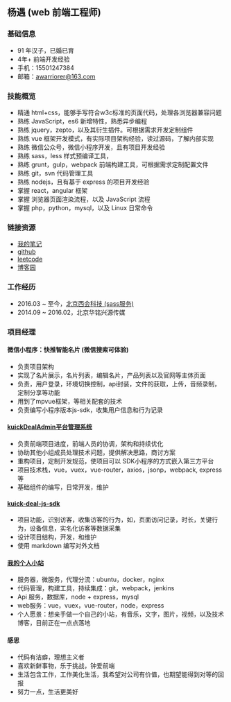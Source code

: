 ## 杨遇 (web 前端工程师)

### 基础信息
* 91 年汉子，已婚已育
* 4年+ 前端开发经验
* 手机：15501247384
* 邮箱：awarriorer@163.com

### 技能概览
* 精通 html+css，能够手写符合w3c标准的页面代码，处理各浏览器兼容问题
* 熟练 JavaScript，es6 新增特性，熟悉异步编程
* 熟练 jquery，zepto，以及其衍生插件。可根据需求开发定制组件
* 熟练  vue 框架开发模式，有实际项目架构经验，读过源码，了解内部实现
* 熟练 微信公众号，微信小程序开发，且有项目开发经验
* 熟练 sass，less 样式预编译工具，
* 熟练 grunt，gulp，webpack 前端构建工具，可根据需求定制配置文件
* 熟练  git，svn 代码管理工具
* 熟练 nodejs，且有基于 express 的项目开发经验
* 掌握 react，angular 框架
* 掌握 浏览器页面渲染流程，以及 JavaScript 流程
* 掌握 php，python，mysql，以及 Linux 日常命令

### 链接资源
* [我的笔记](http://blog.uncle-yang.com/)
* [github](https://github.com/awarriorer)
* [leetcode](https://leetcode-cn.com/awarriorer/)
* [博客园](https://home.cnblogs.com/u/xxyy1122/)

### 工作经历
* 2016.03 ~ 至今，[北京西会科技 (sass服务)](http://kuick.cn)
* 2014.09 ~ 2016.02，北京华铭兴源传媒

### 项目经理

#### 微信小程序：快推智能名片 (微信搜索可体验)
* 负责项目架构
* 实现了名片展示，名片列表，编辑名片，产品列表以及官网等主体页面
* 负责，用户登录，环境切换控制，api封装，文件的获取，上传，音频录制，定制分享等功能
* 用到了mpvue框架，等相关配套的技术
* 负责编写小程序版本js-sdk，收集用户信息和行为记录

#### [kuickDealAdmin平台管理系统](http://kuick.cn)
* 负责前端项目进度，前端人员的协调，架构和持续优化
* 协助其他小组成员处理技术问题，提供解决思路，商讨方案
* 重构项目，定制开发规范，使项目可以 SDK小程序的方式嵌入第三方平台
* 项目技术栈，vue，vuex，vue-router，axios，jsonp，webpack, express等
* 基础组件的编写，日常开发，维护

#### [kuick-deal-js-sdk](https://deal-opendoc.kuick.cn/sdk/pc/)
* 项目功能，识别访客，收集访客的行为，如，页面访问记录，时长，关键行为，设备信息，实名化访客等数据采集
* 设计项目结构，开发，和维护
* 使用 markdown 编写对外文档

#### [我的个人小站](http://www.uncle-yang.com)
* 服务器，微服务，代理分流：ubuntu，docker，nginx
* 代码管理，构建工具，持续集成：git，webpack，jenkins
* Api 服务，数据库，node + express，mysql
* web服务：vue，vuex，vue-router，node，express
* 个人愿景：想亲手做一个自己的小站，有音乐，文字，图片，视频，以及技术博客，目前正在一点点落地

#### 感思
* 代码有洁癖，理想主义者
* 喜欢新鲜事物，乐于挑战，钟爱前端
* 生活包含工作，工作美化生活，我希望对公司有价值，也期望能得到对等的回报
* 努力一点，生活更美好
								


